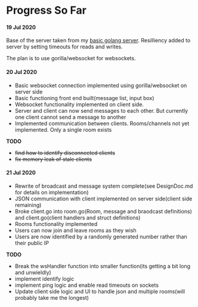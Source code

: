 # Progress So Far

#### 19 Jul 2020
Base of the server taken from my [basic golang server](https://github.com/NeilBotelho/basic-golang-server/). Resilliency added to server by setting timeouts for reads and writes. 

The plan is to use gorilla/websocket for websockets.

#### 20 Jul 2020
- Basic websocket connection implemented using gorilla/websocket on server side
- Basic functioning front end built(message list, input box)
- Websocket functionality implemented on client side. 
- Server and client can now send messages to each other. But currently one client cannot send a message to another 
- Implemented communication between clients. Rooms/channels not yet implemented. Only a single room exists

**TODO**

- ~~find how to identify disconnected clients~~
- ~~fix memory leak of stale clients~~

#### 21 Jul 2020
- Rewrite of broadcast and message system complete(see DesignDoc.md for details on implementation)
- JSON communication with client implemented on server side(client side remaining) 
- Broke client.go into room.go(Room, message and braodcast definitions) and client.go(client handlers and struct definitions)
- Rooms functionality implemented
- Users can now join and leave rooms as they wish
- Users are now identified by a randomly generated number rather than their public IP

**TODO**

- Break the wsHandler function into smaller function(its getting a bit long and unwieldly)
- implement identify logic
- implement ping logic and enable read timeouts on sockets
- Update client side logic and UI to handle json and multiple rooms(will probably take me the longest)
  